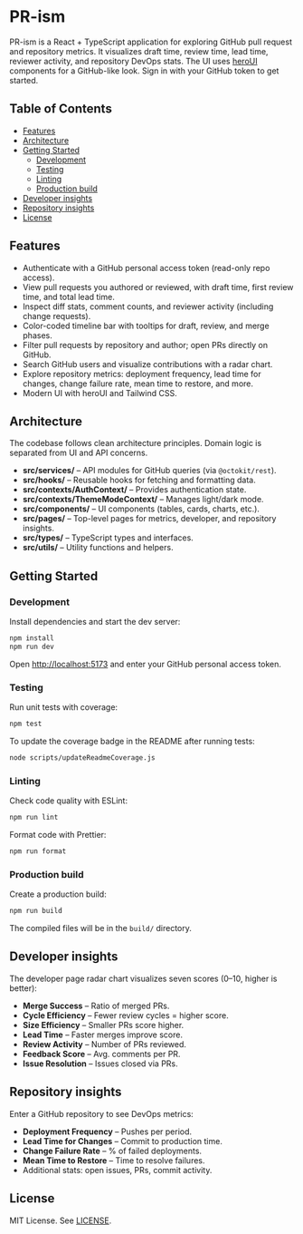 # PR-ism

PR-ism is a React + TypeScript application for exploring GitHub pull request and repository metrics. It visualizes draft time, review time, lead time, reviewer activity, and repository DevOps stats. The UI uses [heroUI](https://heroui.com) components for a GitHub-like look. Sign in with your GitHub token to get started.

## Table of Contents

- [Features](#features)
- [Architecture](#architecture)
- [Getting Started](#getting-started)
  - [Development](#development)
  - [Testing](#testing)
  - [Linting](#linting)
  - [Production build](#production-build)
- [Developer insights](#developer-insights)
- [Repository insights](#repository-insights)
- [License](#license)

## Features

- Authenticate with a GitHub personal access token (read-only repo access).
- View pull requests you authored or reviewed, with draft time, first review time, and total lead time.
- Inspect diff stats, comment counts, and reviewer activity (including change requests).
- Color-coded timeline bar with tooltips for draft, review, and merge phases.
- Filter pull requests by repository and author; open PRs directly on GitHub.
- Search GitHub users and visualize contributions with a radar chart.
- Explore repository metrics: deployment frequency, lead time for changes, change failure rate, mean time to restore, and more.
- Modern UI with heroUI and Tailwind CSS.

## Architecture

The codebase follows clean architecture principles. Domain logic is separated from UI and API concerns.

- **src/services/** – API modules for GitHub queries (via `@octokit/rest`).
- **src/hooks/** – Reusable hooks for fetching and formatting data.
- **src/contexts/AuthContext/** – Provides authentication state.
- **src/contexts/ThemeModeContext/** – Manages light/dark mode.
- **src/components/** – UI components (tables, cards, charts, etc.).
- **src/pages/** – Top-level pages for metrics, developer, and repository insights.
- **src/types/** – TypeScript types and interfaces.
- **src/utils/** – Utility functions and helpers.

## Getting Started

### Development

Install dependencies and start the dev server:

```bash
npm install
npm run dev
```

Open [http://localhost:5173](http://localhost:5173) and enter your GitHub personal access token.

### Testing

Run unit tests with coverage:

```bash
npm test
```

To update the coverage badge in the README after running tests:

```bash
node scripts/updateReadmeCoverage.js
```

### Linting

Check code quality with ESLint:

```bash
npm run lint
```

Format code with Prettier:

```bash
npm run format
```

### Production build

Create a production build:

```bash
npm run build
```

The compiled files will be in the `build/` directory.

## Developer insights

The developer page radar chart visualizes seven scores (0–10, higher is better):

- **Merge Success** – Ratio of merged PRs.
- **Cycle Efficiency** – Fewer review cycles = higher score.
- **Size Efficiency** – Smaller PRs score higher.
- **Lead Time** – Faster merges improve score.
- **Review Activity** – Number of PRs reviewed.
- **Feedback Score** – Avg. comments per PR.
- **Issue Resolution** – Issues closed via PRs.

## Repository insights

Enter a GitHub repository to see DevOps metrics:

- **Deployment Frequency** – Pushes per period.
- **Lead Time for Changes** – Commit to production time.
- **Change Failure Rate** – % of failed deployments.
- **Mean Time to Restore** – Time to resolve failures.
- Additional stats: open issues, PRs, commit activity.

## License

MIT License. See [LICENSE](LICENSE).

